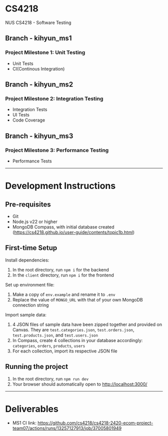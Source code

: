 # CS4218
NUS CS4218 - Software Testing

## Branch - kihyun_ms1
### Project Milestone 1: Unit Testing
- Unit Tests
- CI(Continous Integration)

## Branch - kihyun_ms2
### Project Milestone 2: Integration Testing
- Integration Tests
- UI Tests
- Code Coverage

## Branch - kihyun_ms3
### Project Milestone 3: Performance Testing
- Performance Tests

---

# Development Instructions

## Pre-requisites

- Git
- Node.js v22 or higher
- MongoDB Compass, with initial database created
  (<https://cs4218.github.io/user-guide/contents/topic1b.html>)

## First-time Setup

Install dependencies:

1. In the root directory, run `npm i` for the backend
1. In the `client` directory, run `npm i` for the frontend

Set up environment file:

1. Make a copy of `env.example` and rename it to `.env`
1. Replace the value of `MONGO_URL` with that of your own MongoDB connection string

Import sample data:

1. 4 JSON files of sample data have been zipped together and provided on Canvas. They are `test.categories.json`, `test.orders.json`, `test.products.json`, and `test.users.json`
1. In Compass, create 4 collections in your database accordingly: `categories`, `orders`, `products`, `users`
1. For each collection, import its respective JSON file

## Running the project

1. In the root directory, run `npm run dev`
1. Your browser should automatically open to <http://localhost:3000/>

---

# Deliverables

- MS1 CI link: <https://github.com/cs4218/cs4218-2420-ecom-project-team07/actions/runs/13257127913/job/37005801949>

